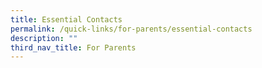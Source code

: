 ```yaml
---
title: Essential Contacts
permalink: /quick-links/for-parents/essential-contacts
description: ""
third_nav_title: For Parents
---
```


